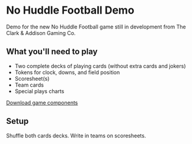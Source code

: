 # No Huddle Football Demo

Demo for the new No Huddle Football game still in development from The Clark & Addison Gaming Co.

## What you'll need to play
- Two complete decks of playing cards (without extra cards and jokers)
- Tokens for clock, downs, and field position
- Scoresheet(s)
- Team cards
- Special plays charts

[Download game components](https://raw.github.com/brianhaferkamp/nohuddlefootballdemo/main/No%20Huddle%20Football%202023.zip)

## Setup

Shuffle both cards decks.
Write in teams on scoresheets.
